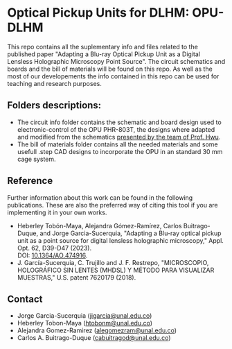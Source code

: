 # Optical Pickup Units for DLHM: OPU-DLHM

This repo contains all the suplementary info and files related to the published paper "Adapting a Blu-ray Optical Pickup Unit as a Digital Lensless Holographic Microscopy Point Source". The circuit schematics and boards and the bill of materials will be found on this repo. As well as the most of our developements the info contained in this repo can be used for teaching and research purposes.

## Folders descriptions: 

- The circuit info folder contains the schematic and board design used to electronic-control of the OPU PHR-803T, the designs where adapted and modified from the schematics [presented by the team of Prof. Hwu](https://doi.org/10.1021/acssensors.8b00340).
- The bill of materials folder contains all the needed materials and some usefull .step CAD designs to incorporate the OPU in an standard 30 mm cage system. 

## Reference
Further information about this work can be found in the following publications. These are also the preferred way of citing this tool if you are implementing it in your own works.

- Heberley Tobón-Maya, Alejandra Gómez-Ramírez, Carlos Buitrago-Duque, and Jorge Garcia-Sucerquia, "Adapting a Blu-ray optical pickup unit as a point source for digital lensless holographic microscopy," Appl. Opt. 62, D39-D47 (2023).  
DOI: [10.1364/AO.474916](https://doi.org/10.1364/AO.474916).
- J. García-Sucerquia, C. Trujillo and J. F. Restrepo, "MICROSCOPIO, HOLOGRÁFICO SIN LENTES (MHDSL) Y MÉTODO PARA VISUALIZAR MUESTRAS," U.S. patent 7620179 (2018).

## Contact
- Jorge Garcia-Sucerquia ([jigarcia@unal.edu.co](mailto:jigarcia@unal.edu.co))
- Heberley Tobon-Maya (htobonm@unal.edu.co)
- Alejandra Gomez-Ramirez (alegomezram@unal.edu.co)
- Carlos A. Buitrago-Duque ([cabuitragod@unal.edu.co](mailto:cabuitragod@unal.edu.co))

